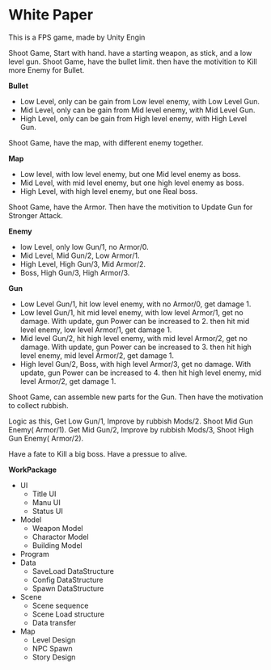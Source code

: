 # White Paper
This is a FPS game, made by Unity Engin

Shoot Game, Start with hand. have a starting weapon, as stick, and a low level gun.
Shoot Game, have the bullet limit. then have the motivition to Kill more Enemy for Bullet.  

**Bullet**    
- Low Level, only can be gain from Low level enemy, with Low Level Gun. 
- Mid Level, only can be gain from Mid level enemy, with Mid Level Gun. 
- High Level, only can be gain from High level enemy, with High Level Gun.  

Shoot Game, have the map, with different enemy together.  

**Map**  
- Low level, with low level enemy, but one Mid level enemy as boss. 
- Mid Level, with mid level enemy, but one high level enemy as boss.  
- High Level, with high level enemy, but one Real boss. 

Shoot Game, have the Armor. Then have the motivition to Update Gun for Stronger Attack.

**Enemy**    
- low Level, only low Gun/1, no Armor/0.  
- Mid Level, Mid Gun/2, Low Armor/1.    
- High Level, High Gun/3, Mid Armor/2.  
- Boss, High Gun/3, High Armor/3. 

**Gun**       
- Low Level Gun/1, hit low level enemy, with no Armor/0, get damage 1.  
- Low level Gun/1, hit mid level enemy, with low level Armor/1, get no damage. With update,  gun Power can be increased to 2. then hit mid level enemy, low level Armor/1, get damage 1.  
- Mid level Gun/2, hit high level enemy, with mid level Armor/2, get no damage. With update,  gun Power can be increased to 3. then hit high level enemy, mid level Armor/2, get damage 1.  
- High level Gun/2, Boss, with high level Armor/3, get no damage. With update,  gun Power can be increased to 4. then hit high level enemy, mid level Armor/2, get damage 1.  

Shoot Game, can assemble new parts for the Gun. Then have the motivation to collect rubbish.    

Logic as this, Get Low Gun/1, Improve by rubbish Mods/2. Shoot Mid Gun Enemy( Armor/1). Get Mid Gun/2, Improve by rubbish Mods/3, Shoot High Gun Enemy( Armor/2).   

Have a fate to Kill a big boss.
Have a pressue to alive. 

**WorkPackage**
- UI    
  - Title UI
  - Manu UI
  - Status UI
- Model   
  - Weapon Model
  - Charactor Model
  - Building Model
- Program
- Data
  - SaveLoad DataStructure 
  - Config DataStructure
  - Spawn DataStructure
- Scene
  - Scene sequence
  - Scene Load structure
  - Data transfer
- Map
  - Level Design
  - NPC Spawn
  - Story Design

